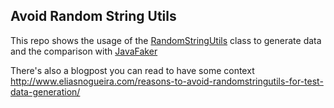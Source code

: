 ## Avoid Random String Utils

This repo shows the usage of the [RandomStringUtils](https://commons.apache.org/proper/commons-lang/javadocs/api-release/index.html) class to generate data and the comparison with [JavaFaker](https://github.com/DiUS/java-faker)

There's also a blogpost you can read to have some context
http://www.eliasnogueira.com/reasons-to-avoid-randomstringutils-for-test-data-generation/